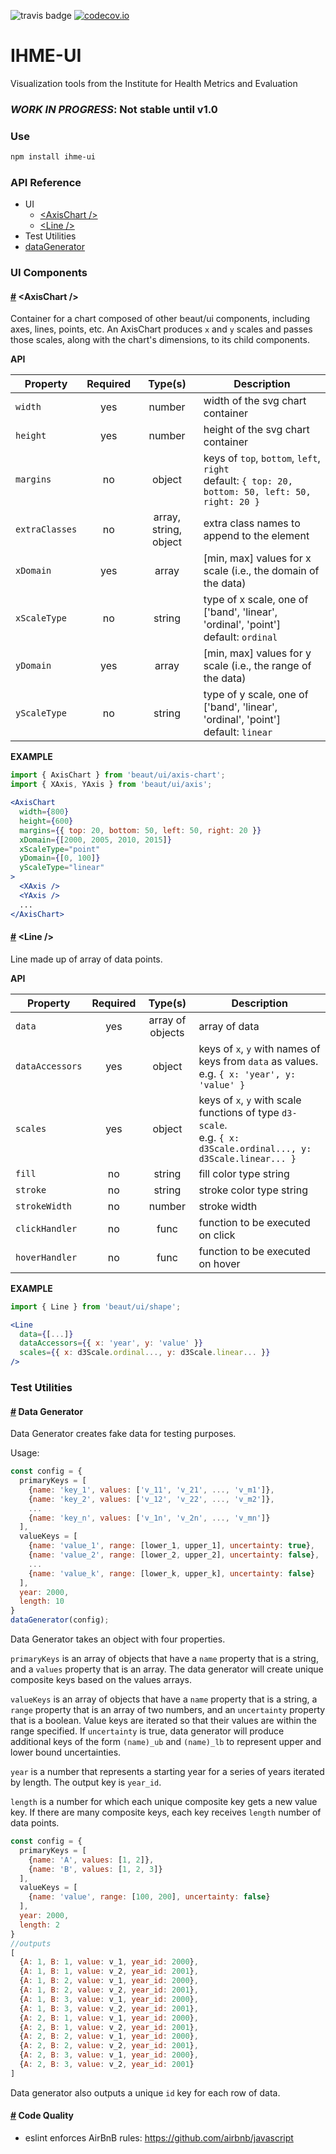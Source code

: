 ![travis badge](https://travis-ci.org/ihmeuw/ihme-ui.svg) [![codecov.io](https://codecov.io/github/ihmeuw/ihme-ui/coverage.svg?branch=master)](https://codecov.io/github/ihmeuw/ihme-ui?branch=master)

# IHME-UI
Visualization tools from the Institute for Health Metrics and Evaluation

### *WORK IN PROGRESS*: Not stable until v1.0

### Use
```sh
npm install ihme-ui
```

### API Reference
 - UI
   - [\<AxisChart /\>](#axis-chart)
   - [\<Line /\>](#line)
 - Test Utilities
  - [dataGenerator](#dataGenerator)


### UI Components

#### <a name="axis-chart" href="#axis-chart">#</a> \<AxisChart /\>
Container for a chart composed of other beaut/ui components, including axes, lines, points, etc.
An AxisChart produces `x` and `y` scales and passes those scales, along with the chart's dimensions, to its child components.

**API**

Property | Required | Type(s) | Description
--- | :---: | :---: | ---
`width` | yes | number | width of the svg chart container
`height` | yes | number | height of the svg chart container
`margins` | no | object | keys of `top`, `bottom`, `left`, `right` <br> default: `{ top: 20, bottom: 50, left: 50, right: 20 }`
`extraClasses` | no | array, string, object | extra class names to append to the element
`xDomain` | yes | array | [min, max] values for x scale (i.e., the domain of the data)
`xScaleType` | no | string | type of x scale, one of ['band', 'linear', 'ordinal', 'point'] <br> default: `ordinal`
`yDomain` | yes | array | [min, max] values for y scale (i.e., the range of the data)
`yScaleType` | no | string | type of y scale, one of ['band', 'linear', 'ordinal', 'point'] <br> default: `linear`

**EXAMPLE**

```jsx
import { AxisChart } from 'beaut/ui/axis-chart';
import { XAxis, YAxis } from 'beaut/ui/axis';

<AxisChart
  width={800}
  height={600}
  margins={{ top: 20, bottom: 50, left: 50, right: 20 }}
  xDomain={[2000, 2005, 2010, 2015]}
  xScaleType="point"
  yDomain={[0, 100]}
  yScaleType="linear"
>
  <XAxis />
  <YAxis />
  ...
</AxisChart>
```


#### <a name="line" href="#line">#</a> \<Line /\>
Line made up of array of data points.

**API**

Property | Required | Type(s) | Description
--- | :---: | :---: | ---
`data` | yes | array of objects | array of data
`dataAccessors` | yes | object | keys of `x`, `y` with names of keys from `data` as values. <br>e.g. `{ x: 'year', y: 'value' }`
`scales` | yes | object | keys of `x`, `y` with scale functions of type `d3-scale`. <br> e.g. `{ x: d3Scale.ordinal..., y: d3Scale.linear... }`
`fill` | no | string | fill color type string
`stroke` | no | string | stroke color type string
`strokeWidth` | no | number | stroke width
`clickHandler` | no | func | function to be executed on click
`hoverHandler` | no | func | function to be executed on hover

**EXAMPLE**

```jsx
import { Line } from 'beaut/ui/shape';

<Line
  data={[...]}
  dataAccessors={{ x: 'year', y: 'value' }}
  scales={{ x: d3Scale.ordinal..., y: d3Scale.linear... }}
/>
```

### Test Utilities
#### <a name="dataGenerator" href="#dataGenerator">#</a> Data Generator

Data Generator creates fake data for testing purposes.

Usage:
```javascript
const config = {
  primaryKeys = [
    {name: 'key_1', values: ['v_11', 'v_21', ..., 'v_m1']},
    {name: 'key_2', values: ['v_12', 'v_22', ..., 'v_m2']},
    ...
    {name: 'key_n', values: ['v_1n', 'v_2n', ..., 'v_mn']}
  ],
  valueKeys = [
    {name: 'value_1', range: [lower_1, upper_1], uncertainty: true},
    {name: 'value_2', range: [lower_2, upper_2], uncertainty: false},
    ...
    {name: 'value_k', range: [lower_k, upper_k], uncertainty: false}
  ],
  year: 2000,
  length: 10
}
dataGenerator(config);
```

Data Generator takes an object with four properties.

`primaryKeys` is an array of objects that have a `name` property that is a string, and a `values` property that is an array. The data generator will create unique composite keys based on the values arrays.

`valueKeys` is an array of objects that have a `name` property that is a string, a `range` property that is an array of two numbers, and an `uncertainty` property that is a boolean. Value keys are iterated so that their values are within the range specified. If `uncertainty` is true, data generator will produce additional keys of the form `(name)_ub` and `(name)_lb` to represent upper and lower bound uncertainties.

`year` is a number that represents a starting year for a series of years iterated by length. The output key is `year_id`.

`length` is a number for which each unique composite key gets a new value key. If there are many composite keys, each key receives `length` number of data points.
```javascript
const config = {
  primaryKeys = [
    {name: 'A', values: [1, 2]},
    {name: 'B', values: [1, 2, 3]}
  ],
  valueKeys = [
    {name: 'value', range: [100, 200], uncertainty: false}
  ],
  year: 2000,
  length: 2
}
//outputs
[
  {A: 1, B: 1, value: v_1, year_id: 2000},
  {A: 1, B: 1, value: v_2, year_id: 2001},
  {A: 1, B: 2, value: v_1, year_id: 2000},
  {A: 1, B: 2, value: v_2, year_id: 2001},
  {A: 1, B: 3, value: v_1, year_id: 2000},
  {A: 1, B: 3, value: v_2, year_id: 2001},
  {A: 2, B: 1, value: v_1, year_id: 2000},
  {A: 2, B: 1, value: v_2, year_id: 2001},
  {A: 2, B: 2, value: v_1, year_id: 2000},
  {A: 2, B: 2, value: v_2, year_id: 2001},
  {A: 2, B: 3, value: v_1, year_id: 2000},
  {A: 2, B: 3, value: v_2, year_id: 2001}
]
```

Data generator also outputs a unique `id` key for each row of data.

#### <a name="code-quality" href="#code-quality">#</a> Code Quality
- eslint enforces AirBnB rules: https://github.com/airbnb/javascript
